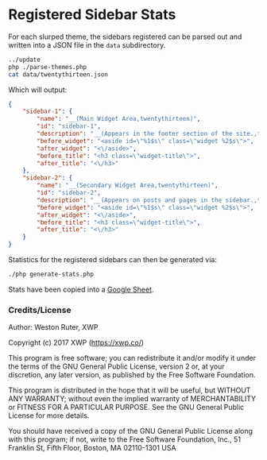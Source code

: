 Registered Sidebar Stats
========================

For each slurped theme, the sidebars registered can be parsed out and written into a JSON file in the `data` subdirectory.


```bash
../update
php ./parse-themes.php
cat data/twentythirteen.json
```

Which will output:

```json
{
    "sidebar-1": {
        "name": "__(Main Widget Area,twentythirteen)",
        "id": "sidebar-1",
        "description": "__(Appears in the footer section of the site.,twentythirteen)",
        "before_widget": "<aside id=\"%1$s\" class=\"widget %2$s\">",
        "after_widget": "<\/aside>",
        "before_title": "<h3 class=\"widget-title\">",
        "after_title": "<\/h3>"
    },
    "sidebar-2": {
        "name": "__(Secondary Widget Area,twentythirteen)",
        "id": "sidebar-2",
        "description": "__(Appears on posts and pages in the sidebar.,twentythirteen)",
        "before_widget": "<aside id=\"%1$s\" class=\"widget %2$s\">",
        "after_widget": "<\/aside>",
        "before_title": "<h3 class=\"widget-title\">",
        "after_title": "<\/h3>"
    }
}
```

Statistics for the registered sidebars can then be generated via:

```bash
./php generate-stats.php
```

Stats have been copied into a [Google Sheet](https://docs.google.com/spreadsheets/d/1sjm95-P7ocEL1m1TlAToL83TLNEijo9RKyBmERMA5hs/edit).


### Credits/License ###

Author: Weston Ruter, XWP

Copyright (c) 2017 XWP (https://xwp.co/)

This program is free software; you can redistribute it and/or modify
it under the terms of the GNU General Public License, version 2 or, at
your discretion, any later version, as published by the Free
Software Foundation.

This program is distributed in the hope that it will be useful,
but WITHOUT ANY WARRANTY; without even the implied warranty of
MERCHANTABILITY or FITNESS FOR A PARTICULAR PURPOSE. See the
GNU General Public License for more details.

You should have received a copy of the GNU General Public License
along with this program; if not, write to the Free Software
Foundation, Inc., 51 Franklin St, Fifth Floor, Boston, MA 02110-1301 USA
